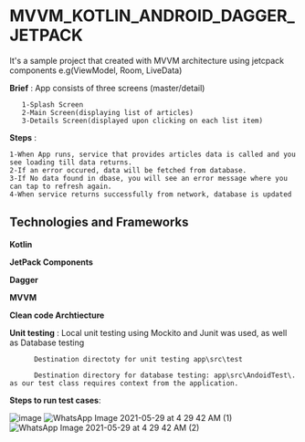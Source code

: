 # MVVM_KOTLIN_ANDROID_DAGGER_JETPACK


It's a sample project that created with MVVM architecture using jetcpack components e.g(ViewModel, Room, LiveData)

**Brief** : App consists of three screens (master/detail)

       1-Splash Screen
       2-Main Screen(displaying list of articles)
       3-Details Screen(displayed upon clicking on each list item)
       
**Steps** :
  
    1-When App runs, service that provides articles data is called and you see loading till data returns.
    2-If an error occured, data will be fetched from database.
    3-If No data found in dbase, you will see an error message where you can tap to refresh again.
    4-When service returns successfully from network, database is updated
      
<h2>Technologies and Frameworks</h2>        

**Kotlin**

**JetPack Components**

**Dagger**

**MVVM**

**Clean code Archtiecture**

**Unit testing** : Local unit testing using Mockito and Junit was used, as well as Database testing 

          Destination directoty for unit testing app\src\test

          Destination directory for database testing: app\src\AndoidTest\. as our test class requires context from the application.
          
          
**Steps to run test cases**:

![image](https://user-images.githubusercontent.com/26609049/120055685-fa4cbf00-c037-11eb-9c92-5557403ab272.png)
![WhatsApp Image 2021-05-29 at 4 29 42 AM (1)](https://user-images.githubusercontent.com/26609049/120055492-c91fbf00-c036-11eb-9a0e-5635c53fa066.jpeg)
![WhatsApp Image 2021-05-29 at 4 29 42 AM (2)](https://user-images.githubusercontent.com/26609049/120055497-cc1aaf80-c036-11eb-82cf-cff9d9c7007e.jpeg)



